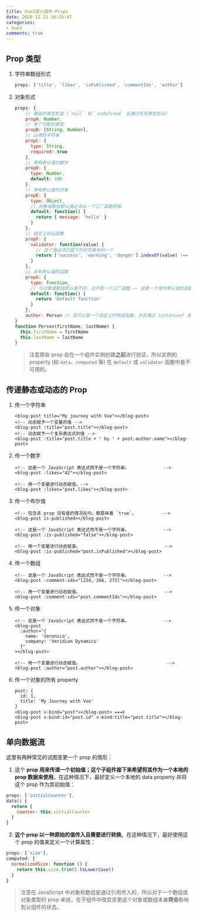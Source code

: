 ```yaml
---
title: Vue3深入组件-Props
date: 2020-12-22 16:25:47
categories:
- Vue3
comments: true
---
```


## Prop 类型

1. 字符串数组形式

   ```js
   props: ['title', 'likes', 'isPublished', 'commentIds', 'author']
   ```

2. 对象形式

   <!-- more -->

   ```js
   props: {
       // 基础的类型检查 (`null` 和 `undefined` 会通过任何类型验证)
       propA: Number,
       // 多个可能的类型
       propB: [String, Number],
       // 必填的字符串
       propC: {
         type: String,
         required: true
       },
       // 带有默认值的数字
       propD: {
         type: Number,
         default: 100
       },
       // 带有默认值的对象
       propE: {
         type: Object,
         // 对象或数组默认值必须从一个工厂函数获取
         default: function() {
           return { message: 'hello' }
         }
       },
       // 自定义验证函数
       propF: {
         validator: function(value) {
           // 这个值必须匹配下列字符串中的一个
           return ['success', 'warning', 'danger'].indexOf(value) !== -1
         }
       },
       // 具有默认值的函数
       propG: {
         type: Function,
         // 与对象或数组默认值不同，这不是一个工厂函数 —— 这是一个用作默认值的函数
         default: function() {
           return 'Default function'
         }
       },
       author: Person // 还可以是一个自定义的构造函数，并且通过 instanceof 来进行检查确认。用于验证 author prop 的值是否是通过 new Person 创建的
   }
   function Person(firstName, lastName) {
     this.firstName = firstName
     this.lastName = lastName
   }
   ```

   > 注意那些 prop 会在一个组件实例创建**之前**进行验证，所以实例的 property (如 `data`、`computed` 等) 在 `default` 或 `validator` 函数中是不可用的。

   

## 传递静态或动态的 Prop

1. 传一个字符串

   ```vue
   <blog-post title="My journey with Vue"></blog-post>
   <!-- 动态赋予一个变量的值 -->
   <blog-post :title="post.title"></blog-post>
   <!-- 动态赋予一个复杂表达式的值 -->
   <blog-post :title="post.title + ' by ' + post.author.name"></blog-post>
   ```

2. 传一个数字

   ```vue
   <!-- 这是一个 JavaScript 表达式而不是一个字符串。             -->
   <blog-post :likes="42"></blog-post>
   
   <!-- 用一个变量进行动态赋值。-->
   <blog-post :likes="post.likes"></blog-post>
   ```

3. 传一个布尔值

   ```vue
   <!-- 包含该 prop 没有值的情况在内，都意味着 `true`。          -->
   <blog-post is-published></blog-post>
   
   <!-- 这是一个 JavaScript 表达式而不是一个字符串。             -->
   <blog-post :is-published="false"></blog-post>
   
   <!-- 用一个变量进行动态赋值。                                -->
   <blog-post :is-published="post.isPublished"></blog-post>
   ```

4. 传一个数组

   ```vue
   <!-- 这是一个 JavaScript 表达式而不是一个字符串。             -->
   <blog-post :comment-ids="[234, 266, 273]"></blog-post>
   
   <!-- 用一个变量进行动态赋值。                                -->
   <blog-post :comment-ids="post.commentIds"></blog-post>
   ```

5. 传一个对象

   ```vue
   <!-- 这是一个 JavaScript 表达式而不是一个字符串。             -->
   <blog-post
     :author="{
       name: 'Veronica',
       company: 'Veridian Dynamics'
     }"
   ></blog-post>
   
   <!-- 用一个变量进行动态赋值。                                 -->
   <blog-post :author="post.author"></blog-post>
   ```

6. 传一个对象的所有 property

   ```vue
   post: {
     id: 1,
     title: 'My Journey with Vue'
   }
   <blog-post v-bind="post"></blog-post> ===》
   <blog-post v-bind:id="post.id" v-bind:title="post.title"></blog-post>
   ```

   

## 单向数据流

这里有两种常见的试图变更一个 prop 的情形：

1. 这个 **prop 用来传递一个初始值；这个子组件接下来希望将其作为一个本地的 prop 数据来使用**。在这种情况下，最好定义一个本地的 data property 并将这个 prop 作为其初始值：

  ```js
  props: ['initialCounter'],
  data() {
    return {
      counter: this.initialCounter
    }
  }
  ```

2. **这个 prop 以一种原始的值传入且需要进行转换**。在这种情况下，最好使用这个 prop 的值来定义一个计算属性：

  ```js
  props: ['size'],
  computed: {
    normalizedSize: function () {
      return this.size.trim().toLowerCase()
    }
  }
  ```

> 注意在 JavaScript 中对象和数组是通过引用传入的，所以对于一个数组或对象类型的 prop 来说，在子组件中改变变更这个对象或数组本身**将会**影响到父组件的状态。


